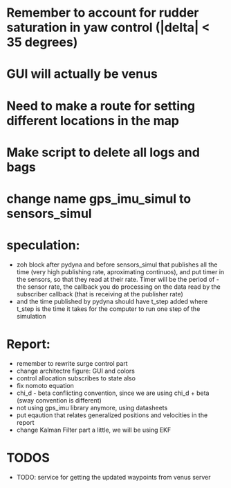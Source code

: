 # Remember to account for rudder saturation in yaw control (|delta| < 35 degrees)
# GUI will actually be venus
# Need to make a route for setting different locations in the map
# Make script to delete all logs and bags
# change name gps_imu_simul to sensors_simul

# speculation:
- zoh block after pydyna and before sensors_simul that publishes all the time (very high publishing rate, aproximating continuos), and put timer in the sensors, so that they read at their rate. Timer will be the period of 
-the sensor rate, the callback you do processing on the data read by the subscriber callback (that is receiving at the publisher rate)
- and the time published by pydyna should have t_step added where t_step is the time
it takes for the computer to run one step of the simulation 

# Report:      
- remember to rewrite surge control part
- change architectre figure: GUI and colors 
- control allocation subscribes to state also
- fix nomoto equation
- chi_d - beta conflicting convention, since we are using chi_d + beta (sway  convention is different)
- not using gps_imu library anymore, using datasheets
- put eqaution that relates generalized positions and velocities in the report
- change Kalman Filter part a little, we will be using EKF
# TODOS
- TODO: service for getting the updated waypoints from venus server